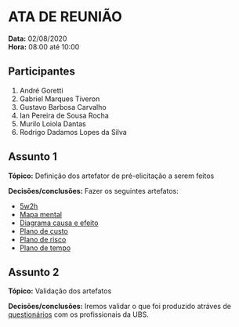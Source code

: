 # ATA DE REUNIÃO

**Data:** 02/08/2020  
**Hora:** 08:00 até 10:00

## Participantes

1. André Goretti
2. Gabriel Marques Tiveron
3. Gustavo Barbosa Carvalho
4. Ian Pereira de Sousa Rocha
5. Murilo Loiola Dantas
6. Rodrigo Dadamos Lopes da Silva

## Assunto 1

**Tópico:** Definição dos artefator de pré-elicitação a serem feitos

**Decisões/conclusões:** Fazer os seguintes artefatos:
- [5w2h](./5w2h.md)
- [Mapa mental](./mapa_mental.md)
- [Diagrama causa e efeito](./diagrama_de_causa_e_efeito.md)
- [Plano de custo](./plano_custo.md)
- [Plano de risco](./plano_risco.md)
- [Plano de tempo](./plano_esforco_tempo.md)


## Assunto 2

**Tópico:** Validação dos artefatos

**Decisões/conclusões:** Iremos validar o que foi produzido atráves de [questionários](./questionario.md) com os profissionais da UBS.



